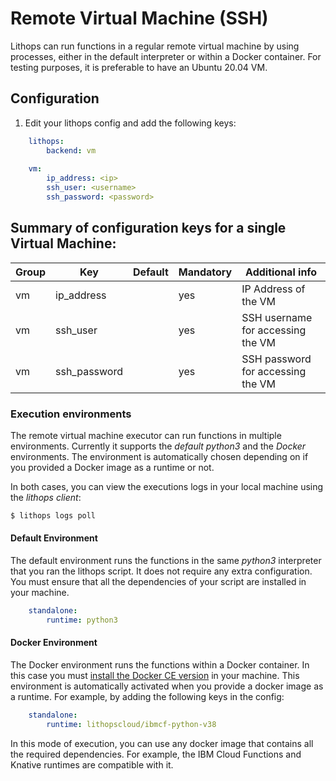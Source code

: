 # Remote Virtual Machine (SSH)

Lithops can run functions in a regular remote virtual machine by using processes, either in the default interpreter or within a Docker container. For testing purposes, it is preferable to have an Ubuntu 20.04 VM.


## Configuration

1. Edit your lithops config and add the following keys:

```yaml
    lithops:
        backend: vm
        
    vm:
        ip_address: <ip>
        ssh_user: <username>
        ssh_password: <password>
```

## Summary of configuration keys for a single Virtual Machine:

|Group|Key|Default|Mandatory|Additional info|
|---|---|---|---|---|
|vm | ip_address | |yes | IP Address of the VM |
|vm | ssh_user   | | yes | SSH username for accessing the VM |
|vm | ssh_password | | yes | SSH password for accessing the VM |


### Execution environments

The remote virtual machine executor can run functions in multiple environments. Currently it supports the *default python3* and the *Docker* environments. The environment is automatically chosen depending on if you provided a Docker image as a runtime or not. 

In both cases, you can view the executions logs in your local machine using the *lithops client*:

```bash
$ lithops logs poll
```

#### Default Environment
The default environment runs the functions in the same *python3* interpreter that you ran the lithops script.
It does not require any extra configuration. You must ensure that all the dependencies of your script are installed in your machine.

```yaml
    standalone:
        runtime: python3
```

#### Docker Environment
The Docker environment runs the functions within a Docker container. In this case you must [install the Docker CE version](https://docs.docker.com/get-docker/) in your machine. This environment is automatically activated when you provide a docker image as a runtime. For example, by adding the following keys in the config:

```yaml
    standalone:
        runtime: lithopscloud/ibmcf-python-v38
```

In this mode of execution, you can use any docker image that contains all the required dependencies. For example, the IBM Cloud Functions and Knative runtimes are compatible with it.
